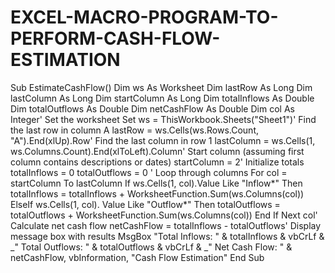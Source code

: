 # EXCEL-MACRO-PROGRAM-TO-PERFORM-CASH-FLOW-ESTIMATION

Sub EstimateCashFlow()
Dim ws As Worksheet
Dim lastRow As Long
Dim lastColumn As Long
Dim startColumn As Long
Dim totalInflows As Double
Dim totalOutflows As Double
Dim netCashFlow As Double
Dim col As Integer' 
Set the worksheet
Set ws = ThisWorkbook.Sheets("Sheet1")' Find the last row in column A
lastRow = ws.Cells(ws.Rows.Count, "A").End(xlUp).Row' 
Find the last column in row 1
lastColumn = ws.Cells(1, ws.Columns.Count).End(xlToLeft).Column' Start column (assuming first column contains descriptions or dates)
startColumn = 2' 
Initialize totals
totalInflows = 0
totalOutflows = 0
' Loop through columns
For col = startColumn To lastColumn
If ws.Cells(1, col).Value Like "Inflow*" Then
totalInflows = totalInflows + WorksheetFunction.Sum(ws.Columns(col))
ElseIf ws.Cells(1, col).
Value Like "Outflow*" Then
totalOutflows = totalOutflows + WorksheetFunction.Sum(ws.Columns(col))
End If
Next col'
Calculate net cash flow
netCashFlow = totalInflows - totalOutflows' 
Display message box with results
MsgBox "Total Inflows: " & totalInflows & vbCrLf & _"
Total Outflows: " & totalOutflows & vbCrLf & _"
Net Cash Flow: " & netCashFlow, vbInformation, "Cash Flow Estimation"
End Sub

